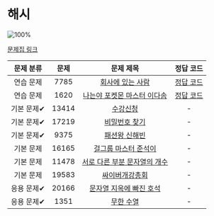 # 해시

![100%](https://progress-bar.dev/2/?scale=10&title=progress&width=500&color=babaca&suffix=/10)

[문제집 링크](https://www.acmicpc.net/workbook/view/9063)

| 문제 분류 | 문제 | 문제 제목 | 정답 코드 |
| :--: | :--: | :--: | :--: |
| 연습 문제 | 7785 | [회사에 있는 사람](https://www.acmicpc.net/problem/7785) | [정답 코드](../0x15/solutions/7785.cpp) |
| 연습 문제 | 1620 | [나는야 포켓몬 마스터 이다솜](https://www.acmicpc.net/problem/1620) | [정답 코드](../0x15/solutions/1620.cpp) |
| 기본 문제✔ | 13414 | [수강신청](https://www.acmicpc.net/problem/13414) | - |
| 기본 문제✔ | 17219 | [비밀번호 찾기](https://www.acmicpc.net/problem/17219) | - |
| 기본 문제✔ | 9375 | [패션왕 신해빈](https://www.acmicpc.net/problem/9375) | - |
| 기본 문제 | 16165 | [걸그룹 마스터 준석이](https://www.acmicpc.net/problem/16165) | - |
| 기본 문제 | 11478 | [서로 다른 부분 문자열의 개수](https://www.acmicpc.net/problem/11478) | - |
| 기본 문제 | 19583 | [싸이버개강총회](https://www.acmicpc.net/problem/19583) | - |
| 응용 문제✔ | 20166 | [문자열 지옥에 빠진 호석](https://www.acmicpc.net/problem/20166) | - |
| 응용 문제✔ | 1351 | [무한 수열](https://www.acmicpc.net/problem/1351) | - |
